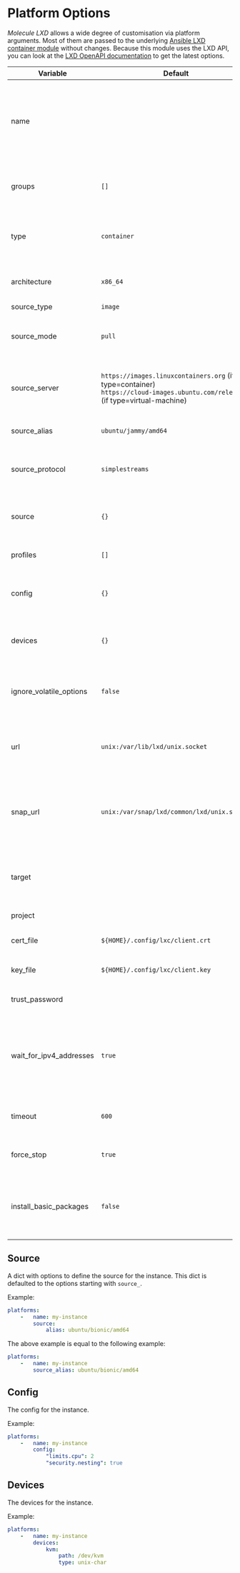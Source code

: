 # Platform Options

*Molecule LXD* allows a wide degree of customisation via platform arguments. Most of them are passed to the
underlying [Ansible LXD container module](https://docs.ansible.com/ansible/latest/collections/community/general/lxd_container_module.html)
without changes. Because this module uses the LXD API, you can look at
the [LXD OpenAPI documentation](https://linuxcontainers.org/lxd/api/master/#/instances/instances_post) to get the latest
options.

| Variable                | Default                                                                                                                          | Description                                                                                  |
|-------------------------|----------------------------------------------------------------------------------------------------------------------------------|----------------------------------------------------------------------------------------------|
| name                    |                                                                                                                                  | Instance name, used for the internal Ansible inventory and as LXD instance name.             |
| groups                  | `[]`                                                                                                                             | Inventory groups, the instance should be a member of.                                        |
| type                    | `container`                                                                                                                      | Instance type. Choice of: `container`, `virtual-machine`                                     |
| architecture            | `x86_64`                                                                                                                         | Instance architecture. Choice of: `x86_64`, `i686`                                           |
| source_type             | `image`                                                                                                                          | Source type.                                                                                 |
| source_mode             | `pull`                                                                                                                           | Source mode: Whether to use `pull` or `push` mode.                                           |
| source_server           | `https://images.linuxcontainers.org` (if type=container)<br>`https://cloud-images.ubuntu.com/releases` (if type=virtual-machine) | Source remote server URL (to get remote images).                                             |
| source_alias            | `ubuntu/jammy/amd64`                                                                                                             | Source image alias name.                                                                     |
| source_protocol         | `simplestreams`                                                                                                                  | Source protocol name (for remote image).                                                     |
| source                  | `{}`                                                                                                                             | The source for the instance. See [source section](#source).                                  |
| profiles                | `[]`                                                                                                                             | Profiles to be used by the instance.                                                         |
| config                  | `{}`                                                                                                                             | The config for the instance. See [config section](#config).                                  |
| devices                 | `{}`                                                                                                                             | The devices for the instance. See [devices section](#devices).                               |
| ignore_volatile_options | `false`                                                                                                                          | If `true`, config options starting with `volatile.` are ignored                              |
| url                     | `unix:/var/lib/lxd/unix.socket`                                                                                                  | The unix domain socket path or the https URL for the LXD server.                             |
| snap_url                | `unix:/var/snap/lxd/common/lxd/unix.socket`                                                                                      | The unix domain socket path when LXD is installed by snap package manager.                   |
| target                  |                                                                                                                                  | For cluster deployments. Will attempt to create an instance on a target node.                |
| project                 |                                                                                                                                  | Project of an instance.                                                                      |
| cert_file               | `${HOME}/.config/lxc/client.crt`                                                                                                 | The client certificate file path.                                                            |
| key_file                | `${HOME}/.config/lxc/client.key`                                                                                                 | The client certificate key file path.                                                        |
| trust_password          |                                                                                                                                  | The client trusted password.                                                                 |
| wait_for_ipv4_addresses | `true`                                                                                                                           | If `true`, the create playbook waits until IPv4 addresses are set to all network interfaces. |
| timeout                 | `600`                                                                                                                            | Timeout for creating or destroying the instance.                                             |
| force_stop              | `true`                                                                                                                           | If `true`, the instance will be forced to stop.                                              |
| install_basic_packages  | `false`                                                                                                                          | If `true`, some basic packages will be installed in the prepare phase.                       |

## Source

A dict with options to define the source for the instance.
This dict is defaulted to the options starting with `source_`.

Example:

```yaml
platforms:
    -   name: my-instance
        source:
            alias: ubuntu/bionic/amd64
```

The above example is equal to the following example:

```yaml
platforms:
    -   name: my-instance
        source_alias: ubuntu/bionic/amd64
```

## Config

The config for the instance.

Example:

```yaml
platforms:
    -   name: my-instance
        config:
            "limits.cpu": 2
            "security.nesting": true
```

## Devices

The devices for the instance.

Example:

```yaml
platforms:
    -   name: my-instance
        devices:
            kvm:
                path: /dev/kvm
                type: unix-char
```
